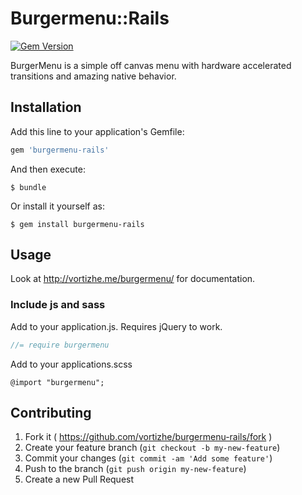 # Burgermenu::Rails

[![Gem Version](https://badge.fury.io/rb/burgermenu-rails.png)](http://badge.fury.io/rb/burgermenu-rails)

BurgerMenu is a simple off canvas menu with hardware accelerated transitions and amazing native behavior.

## Installation

Add this line to your application's Gemfile:

```ruby
gem 'burgermenu-rails'
```

And then execute:

    $ bundle

Or install it yourself as:

    $ gem install burgermenu-rails

## Usage

Look at http://vortizhe.me/burgermenu/ for documentation.

### Include js and sass

Add to your application.js. Requires jQuery to work.

```js
//= require burgermenu
```

Add to your applications.scss

```
@import "burgermenu";
```

## Contributing

1. Fork it ( https://github.com/vortizhe/burgermenu-rails/fork )
2. Create your feature branch (`git checkout -b my-new-feature`)
3. Commit your changes (`git commit -am 'Add some feature'`)
4. Push to the branch (`git push origin my-new-feature`)
5. Create a new Pull Request
